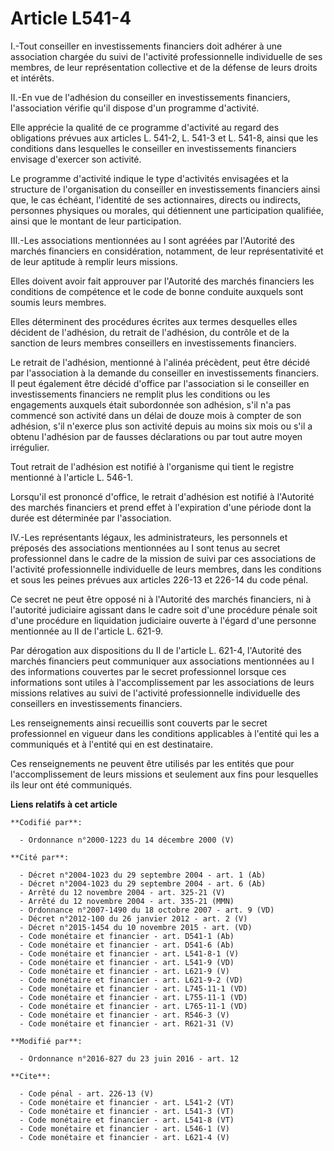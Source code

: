 # Article L541-4

I.-Tout conseiller en investissements financiers doit adhérer à une association chargée du suivi de l'activité
professionnelle individuelle de ses membres, de leur représentation collective et de la défense de leurs droits et intérêts. 

II.-En vue de l'adhésion du conseiller en investissements financiers, l'association vérifie qu'il dispose d'un programme
d'activité. 

Elle apprécie la qualité de ce programme d'activité au regard des obligations prévues aux articles L. 541-2, L. 541-3 et L.
541-8, ainsi que les conditions dans lesquelles le conseiller en investissements financiers envisage d'exercer son activité. 

Le programme d'activité indique le type d'activités envisagées et la structure de l'organisation du conseiller en
investissements financiers ainsi que, le cas échéant, l'identité de ses actionnaires, directs ou indirects, personnes
physiques ou morales, qui détiennent une participation qualifiée, ainsi que le montant de leur participation. 

III.-Les associations mentionnées au I sont agréées par l'Autorité des marchés financiers en considération, notamment, de
leur représentativité et de leur aptitude à remplir leurs missions. 

Elles doivent avoir fait approuver par l'Autorité des marchés financiers les conditions de compétence et le code de bonne
conduite auxquels sont soumis leurs membres. 

Elles déterminent des procédures écrites aux termes desquelles elles décident de l'adhésion, du retrait de l'adhésion, du
contrôle et de la sanction de leurs membres conseillers en investissements financiers. 

Le retrait de l'adhésion, mentionné à l'alinéa précèdent, peut être décidé par l'association à la demande du conseiller en
investissements financiers. Il peut également être décidé d'office par l'association si le conseiller en investissements
financiers ne remplit plus les conditions ou les engagements auxquels était subordonnée son adhésion, s'il n'a pas commencé
son activité dans un délai de douze mois à compter de son adhésion, s'il n'exerce plus son activité depuis au moins six mois
ou s'il a obtenu l'adhésion par de fausses déclarations ou par tout autre moyen irrégulier. 

Tout retrait de l'adhésion est notifié à l'organisme qui tient le registre mentionné à l'article L. 546-1. 

Lorsqu'il est prononcé d'office, le retrait d'adhésion est notifié à l'Autorité des marchés financiers et prend effet à
l'expiration d'une période dont la durée est déterminée par l'association. 

IV.-Les représentants légaux, les administrateurs, les personnels et préposés des associations mentionnées au I sont tenus au
secret professionnel dans le cadre de la mission de suivi par ces associations de l'activité professionnelle individuelle de
leurs membres, dans les conditions et sous les peines prévues aux articles 226-13 et 226-14 du code pénal. 

Ce secret ne peut être opposé ni à l'Autorité des marchés financiers, ni à l'autorité judiciaire agissant dans le cadre soit
d'une procédure pénale soit d'une procédure en liquidation judiciaire ouverte à l'égard d'une personne mentionnée au II de
l'article L. 621-9. 

Par dérogation aux dispositions du II de l'article L. 621-4, l'Autorité des marchés financiers peut communiquer aux
associations mentionnées au I des informations couvertes par le secret professionnel lorsque ces informations sont utiles à
l'accomplissement par les associations de leurs missions relatives au suivi de l'activité professionnelle individuelle des
conseillers en investissements financiers. 

Les renseignements ainsi recueillis sont couverts par le secret professionnel en vigueur dans les conditions applicables à
l'entité qui les a communiqués et à l'entité qui en est destinataire. 

Ces renseignements ne peuvent être utilisés par les entités que pour l'accomplissement de leurs missions et seulement aux
fins pour lesquelles ils leur ont été communiqués.

**Liens relatifs à cet article**

	**Codifié par**:

	  - Ordonnance n°2000-1223 du 14 décembre 2000 (V)

	**Cité par**:

	  - Décret n°2004-1023 du 29 septembre 2004 - art. 1 (Ab)
	  - Décret n°2004-1023 du 29 septembre 2004 - art. 6 (Ab)
	  - Arrêté du 12 novembre 2004 - art. 325-21 (V)
	  - Arrêté du 12 novembre 2004 - art. 335-21 (MMN)
	  - Ordonnance n°2007-1490 du 18 octobre 2007 - art. 9 (VD)
	  - Décret n°2012-100 du 26 janvier 2012 - art. 2 (V)
	  - Décret n°2015-1454 du 10 novembre 2015 - art. (VD)
	  - Code monétaire et financier - art. D541-1 (Ab)
	  - Code monétaire et financier - art. D541-6 (Ab)
	  - Code monétaire et financier - art. L541-8-1 (V)
	  - Code monétaire et financier - art. L541-9 (VD)
	  - Code monétaire et financier - art. L621-9 (V)
	  - Code monétaire et financier - art. L621-9-2 (VD)
	  - Code monétaire et financier - art. L745-11-1 (VD)
	  - Code monétaire et financier - art. L755-11-1 (VD)
	  - Code monétaire et financier - art. L765-11-1 (VD)
	  - Code monétaire et financier - art. R546-3 (V)
	  - Code monétaire et financier - art. R621-31 (V)

	**Modifié par**:

	  - Ordonnance n°2016-827 du 23 juin 2016 - art. 12

	**Cite**:

	  - Code pénal - art. 226-13 (V)
	  - Code monétaire et financier - art. L541-2 (VT)
	  - Code monétaire et financier - art. L541-3 (VT)
	  - Code monétaire et financier - art. L541-8 (VT)
	  - Code monétaire et financier - art. L546-1 (V)
	  - Code monétaire et financier - art. L621-4 (V)
